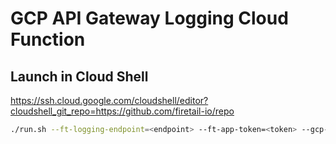 # GCP API Gateway Logging Cloud Function


## Launch in Cloud Shell

<https://ssh.cloud.google.com/cloudshell/editor?cloudshell_git_repo=https://github.com/firetail-io/repo>

```sh
./run.sh --ft-logging-endpoint=<endpoint> --ft-app-token=<token> --gcp-region=<region> --gcp-gateway-id=<gid> --gcp-project-num=<p_num> --gcp-resource-prefix=<prefix>
```
